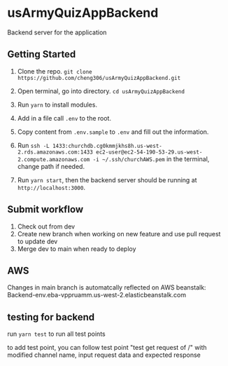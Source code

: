 # usArmyQuizAppBackend

Backend server for the application

## Getting Started

1. Clone the repo.
`git clone https://github.com/cheng306/usArmyQuizAppBackend.git`

2. Open terminal, go into directory.
`cd usArmyQuizAppBackend`

3. Run `yarn` to install modules.

4. Add in a file call `.env` to the root.

5. Copy content from `.env.sample` to `.env` and fill out the information.

6. Run `ssh -L 1433:churchdb.cg0kmmjkhs8h.us-west-2.rds.amazonaws.com:1433 ec2-user@ec2-54-190-53-29.us-west-2.compute.amazonaws.com -i ~/.ssh/churchAWS.pem` in the terminal, change path if needed.

7. Run  `yarn start`, then the backend server should be running at `http://localhost:3000`.

## Submit workflow

1. Check out from dev
2. Create new branch when working on new feature and use pull request to update dev
3. Merge dev to main when ready to deploy

## AWS

Changes in main branch is automatcally reflected on AWS beanstalk: Backend-env.eba-vppruamm.us-west-2.elasticbeanstalk.com 

## testing for backend
run `yarn test` to run all test points

to add test point, you can follow test point "test get request of /" with modified channel name, input request data and expected response



